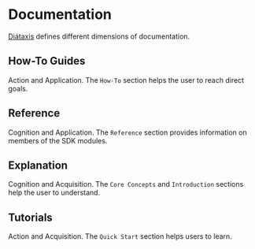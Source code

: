 # Documentation

[Diátaxis](https://diataxis.fr/) defines different dimensions of documentation.

## How-To Guides

Action and Application. The `How-To` section helps the user to reach direct goals.

## Reference

Cognition and Application. The `Reference` section provides information on members of the SDK modules.

## Explanation

Cognition and Acquisition. The `Core Concepts` and `Introduction` sections help the user to understand.

## Tutorials

Action and Acquisition. The `Quick Start` section helps users to learn.




